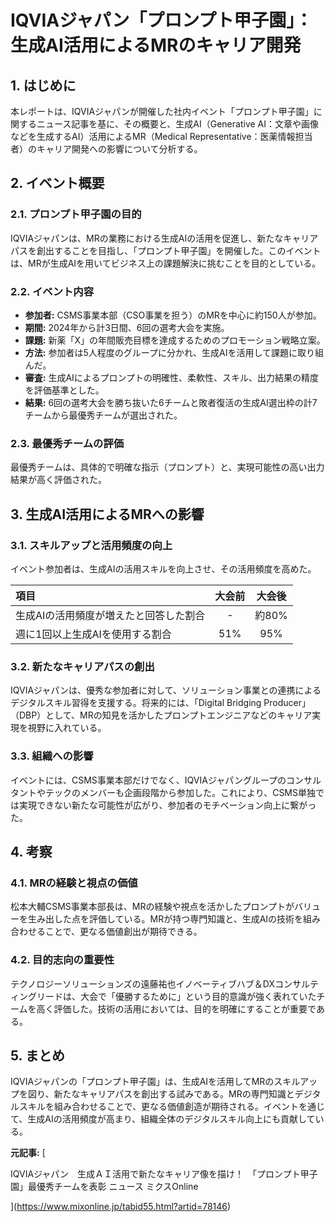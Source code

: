 # IQVIAジャパン「プロンプト甲子園」：生成AI活用によるMRのキャリア開発

## 1. はじめに

本レポートは、IQVIAジャパンが開催した社内イベント「プロンプト甲子園」に関するニュース記事を基に、その概要と、生成AI（Generative AI：文章や画像などを生成するAI）活用によるMR（Medical Representative：医薬情報担当者）のキャリア開発への影響について分析する。

## 2. イベント概要

### 2.1. プロンプト甲子園の目的

IQVIAジャパンは、MRの業務における生成AIの活用を促進し、新たなキャリアパスを創出することを目指し、「プロンプト甲子園」を開催した。このイベントは、MRが生成AIを用いてビジネス上の課題解決に挑むことを目的としている。

### 2.2. イベント内容

* **参加者:** CSMS事業本部（CSO事業を担う）のMRを中心に約150人が参加。
* **期間:** 2024年から計3日間、6回の選考大会を実施。
* **課題:** 新薬「X」の年間販売目標を達成するためのプロモーション戦略立案。
* **方法:** 参加者は5人程度のグループに分かれ、生成AIを活用して課題に取り組んだ。
* **審査:** 生成AIによるプロンプトの明確性、柔軟性、スキル、出力結果の精度を評価基準とした。
* **結果:** 6回の選考大会を勝ち抜いた6チームと敗者復活の生成AI選出枠の計7チームから最優秀チームが選出された。

### 2.3. 最優秀チームの評価

最優秀チームは、具体的で明確な指示（プロンプト）と、実現可能性の高い出力結果が高く評価された。

## 3. 生成AI活用によるMRへの影響

### 3.1. スキルアップと活用頻度の向上

イベント参加者は、生成AIの活用スキルを向上させ、その活用頻度を高めた。

| 項目 | 大会前 | 大会後 |
| :------------------------------------ | :---: | :---: |
| 生成AIの活用頻度が増えたと回答した割合 | - | 約80% |
| 週に1回以上生成AIを使用する割合 | 51% | 95% |

### 3.2. 新たなキャリアパスの創出

IQVIAジャパンは、優秀な参加者に対して、ソリューション事業との連携によるデジタルスキル習得を支援する。将来的には、「Digital Bridging Producer」（DBP）として、MRの知見を活かしたプロンプトエンジニアなどのキャリア実現を視野に入れている。

### 3.3. 組織への影響

イベントには、CSMS事業本部だけでなく、IQVIAジャパングループのコンサルタントやテックのメンバーも企画段階から参加した。これにより、CSMS単独では実現できない新たな可能性が広がり、参加者のモチベーション向上に繋がった。

## 4. 考察

### 4.1. MRの経験と視点の価値

松本大輔CSMS事業本部長は、MRの経験や視点を活かしたプロンプトがバリューを生み出した点を評価している。MRが持つ専門知識と、生成AIの技術を組み合わせることで、更なる価値創出が期待できる。

### 4.2. 目的志向の重要性

テクノロジーソリューションズの遠藤祐也イノベーティブハブ＆DXコンサルティングリードは、大会で「優勝するために」という目的意識が強く表れていたチームを高く評価した。技術の活用においては、目的を明確にすることが重要である。

## 5. まとめ

IQVIAジャパンの「プロンプト甲子園」は、生成AIを活用してMRのスキルアップを図り、新たなキャリアパスを創出する試みである。MRの専門知識とデジタルスキルを組み合わせることで、更なる価値創造が期待される。イベントを通じて、生成AIの活用頻度が高まり、組織全体のデジタルスキル向上にも貢献している。


**元記事:** [
 IQVIAジャパン　生成ＡＩ活用で新たなキャリア像を描け！　「プロンプト甲子園」最優秀チームを表彰 ニュース ミクスOnline
](https://www.mixonline.jp/tabid55.html?artid=78146)